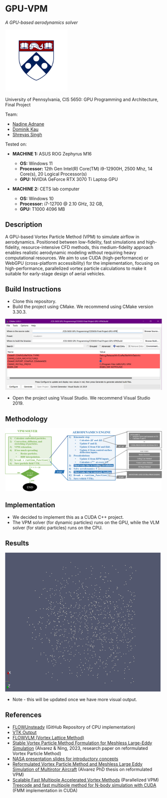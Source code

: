 # GPU-VPM
*A GPU-based aerodynamics solver*

<img src="images/penn.png" width=200>

University of Pennsylvania, CIS 5650: GPU Programming and Architecture, Final Project

Team:
* [Nadine Adnane](https://www.linkedin.com/in/nadnane/)
* [Dominik Kau](https://www.linkedin.com/in/dominikkau/)
* [Shreyas Singh](https://linkedin.com/in/shreyassinghiitr)

Tested on: 
* **MACHINE 1:** ASUS ROG Zephyrus M16
    * **OS:** Windows 11 
    * **Processor:** 12th Gen Intel(R) Core(TM) i9-12900H, 2500 Mhz, 14 Core(s), 20 Logical Processor(s)     
    * **GPU:** NVIDIA GeForce RTX 3070 Ti Laptop GPU 

* **MACHINE 2:** CETS lab computer
    * **OS:** Windows 10
    * **Processor:** i7-12700 @ 2.10 GHz, 32 GB, 
    * **GPU:** T1000 4096 MB

## Description
A GPU-based Vortex Particle Method (VPM) to simulate airflow in aerodynamics. Positioned between low-fidelity, fast simulations and high-fidelity, resource-intensive CFD methods, this medium-fidelity approach enables realistic aerodynamic modeling without requiring heavy computational resources. We aim to use CUDA (high-performance) or WebGPU (cross-platform accessibility) for the implementation, focusing on high-performance, parallelized vortex particle calculations to make it suitable for early-stage design of aerial vehicles.

## Build Instructions
* Clone this repository.
* Build the project using CMake. We recommend using CMake version 3.30.3.

<img src="images/cmake.png" width=700>

* Open the project using Visual Studio. We recommend Visual Studio 2019.

## Methodology
<img src="images/flowchart.png" width=700>

## Implementation
* We decided to implement this as a CUDA C++ project.
* The VPM solver (for dynamic particles) runs on the GPU, while the VLM solver (for static particles) runs on the CPU.

## Results
<img src="images/particle_field.png" width=500>

* Note - this will be updated once we have more visual output.


## References
* [FLOWUnsteady](https://github.com/byuflowlab/FLOWUnsteady) (GitHub Repository of CPU implementation)
* [VTK Output](https://github.com/mmorse1217/lean-vtk)
* [FLOWVLM (Vortex Lattice Method)](https://github.com/byuflowlab/FLOWVLM)
* [Stable Vortex Particle Method Formulation for Meshless Large-Eddy Simulation](https://www.nas.nasa.gov/assets/nas/pdf/ams/2022/AMS_20220809_Alvarez.pdf) (Alvarez & Ning, 2023, research paper on reformulated Vortex Particle Method) 
* [NASA presentation slides for introductory concepts ](https://www.nas.nasa.gov/assets/nas/pdf/ams/2022/AMS_20220809_Alvarez.pdf)
* [Reformulated Vortex Particle Method and Meshless Large Eddy Simulation of Multirotor Aircraft](https://scholarsarchive.byu.edu/etd/9589/?utm_source=scholarsarchive.byu.edu%2Fetd%2F9589&utm_medium=PDF&utm_campaign=PDFCoverPages) (Alvarez PhD thesis on reformulated VPM) 
* [Scalable Fast Multipole Accelerated Vortex Methods](https://doi.org/10.1109/IPDPSW.2014.110) (Parallelized VPM) 
[Treecode and fast multipole method for N-body simulation with CUDA](https://arxiv.org/abs/1010.1482) (FMM implementation in CUDA)
